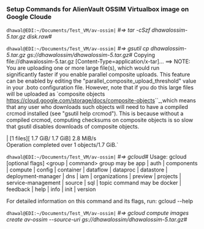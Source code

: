 ### Setup Commands for AlienVault OSSIM Virtualbox image on Google Cloude

`dhawal@EDI:~/Documents/Test_VM/av-ossim|`
#*⇒  tar -cSzf dhawalossim-5.tar.gz disk.raw*#


`dhawal@EDI:~/Documents/Test_VM/av-ossim|`
#*⇒  gsutil cp dhawalossim-5.tar.gz gs://dhawalossim/dhawalossim-5.tar.gz*#
Copying file://dhawalossim-5.tar.gz [Content-Type=application/x-tar]...
==> NOTE: You are uploading one or more large file(s), which would run          
significantly faster if you enable parallel composite uploads. This
feature can be enabled by editing the
"parallel_composite_upload_threshold" value in your .boto
configuration file. However, note that if you do this large files will
be uploaded as `composite objects
<https://cloud.google.com/storage/docs/composite-objects>``_,which
means that any user who downloads such objects will need to have a
compiled crcmod installed (see "gsutil help crcmod"). This is because
without a compiled crcmod, computing checksums on composite objects is
so slow that gsutil disables downloads of composite objects.

| [1 files][  1.7 GiB/  1.7 GiB]    2.8 MiB/s                                   
Operation completed over 1 objects/1.7 GiB.`

`dhawal@EDI:~/Documents/Test_VM/av-ossim|`
#*⇒  gcloud*#
Usage: gcloud [optional flags] <group | command>
  group may be           app | auth | components | compute | config |
                         container | dataflow | dataproc | datastore |
                         deployment-manager | dns | iam | organizations |
                         preview | projects | service-management | source |
                         sql | topic
  command may be         docker | feedback | help | info | init | version

For detailed information on this command and its flags, run:
  gcloud --help


`dhawal@EDI:~/Documents/Test_VM/av-ossim|`
#*⇒  gcloud compute images create av-ossim --source-uri gs://dhawalossim/dhawalossim-5.tar.gz*#
